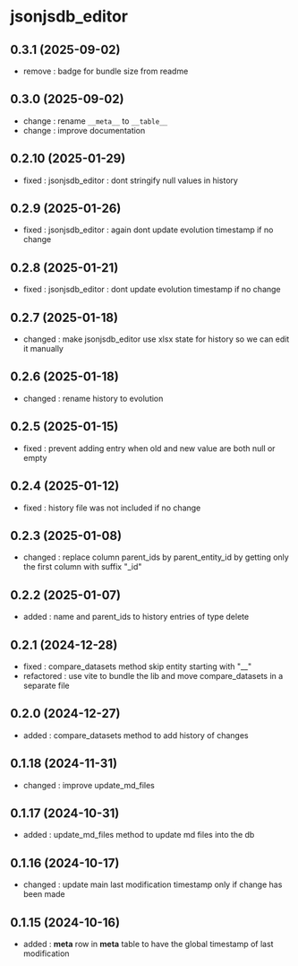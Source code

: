 # jsonjsdb_editor

## 0.3.1 (2025-09-02)
- remove : badge for bundle size from readme

## 0.3.0 (2025-09-02)
- change : rename `__meta__` to `__table__`
- change : improve documentation

## 0.2.10 (2025-01-29)

- fixed : jsonjsdb_editor : dont stringify null values in history

## 0.2.9 (2025-01-26)

- fixed : jsonjsdb_editor : again dont update evolution timestamp if no change

## 0.2.8 (2025-01-21)

- fixed : jsonjsdb_editor : dont update evolution timestamp if no change

## 0.2.7 (2025-01-18)

- changed : make jsonjsdb_editor use xlsx state for history so we can edit it manually

## 0.2.6 (2025-01-18)

- changed : rename history to evolution

## 0.2.5 (2025-01-15)

- fixed : prevent adding entry when old and new value are both null or empty

## 0.2.4 (2025-01-12)

- fixed : history file was not included if no change

## 0.2.3 (2025-01-08)

- changed : replace column parent_ids by parent_entity_id by getting only the first column with suffix "_id"

## 0.2.2 (2025-01-07)

- added : name and parent_ids to history entries of type delete

## 0.2.1 (2024-12-28)

- fixed : compare_datasets method skip entity starting with "__"
- refactored : use vite to bundle the lib and move compare_datasets in a separate file

## 0.2.0 (2024-12-27)

- added : compare_datasets method to add history of changes

## 0.1.18 (2024-11-31)

- changed : improve update_md_files

## 0.1.17 (2024-10-31)

- added : update_md_files method to update md files into the db

## 0.1.16 (2024-10-17)

- changed : update main last modification timestamp only if change has been made

## 0.1.15 (2024-10-16)

- added : __meta__ row in __meta__ table to have the global timestamp of last modification
